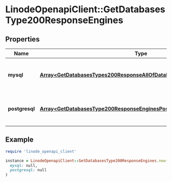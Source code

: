 # LinodeOpenapiClient::GetDatabasesType200ResponseEngines

## Properties

| Name | Type | Description | Notes |
| ---- | ---- | ----------- | ----- |
| **mysql** | [**Array&lt;GetDatabasesTypes200ResponseAllOfDataInnerEnginesPostgresqlInner&gt;**](GetDatabasesTypes200ResponseAllOfDataInnerEnginesPostgresqlInner.md) | Pricing details for MySQL Managed Databases. | [optional] |
| **postgresql** | [**Array&lt;GetDatabasesType200ResponseEnginesPostgresqlInner&gt;**](GetDatabasesType200ResponseEnginesPostgresqlInner.md) | Pricing details for PostgreSQL Managed Databases. | [optional] |

## Example

```ruby
require 'linode_openapi_client'

instance = LinodeOpenapiClient::GetDatabasesType200ResponseEngines.new(
  mysql: null,
  postgresql: null
)
```


